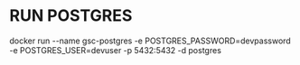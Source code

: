 # RUN POSTGRES
docker run --name gsc-postgres -e POSTGRES_PASSWORD=devpassword -e POSTGRES_USER=devuser -p 5432:5432 -d postgres